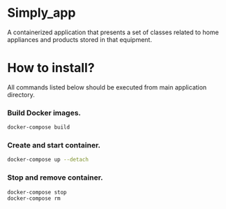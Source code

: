 # Simply_app
A containerized application that presents a set of classes related to home appliances and products stored in that equipment.

# How to install?
All commands listed below should be executed from main application directory.

### Build Docker images.
```bash
docker-compose build
```

### Create and start container.
```bash
docker-compose up --detach
```

### Stop and remove container.
```bash
docker-compose stop
docker-compose rm
```
